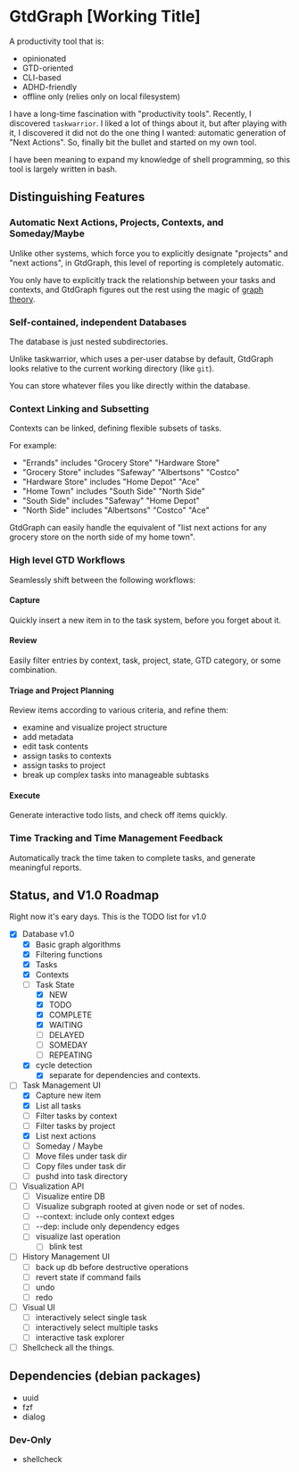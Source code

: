 # GtdGraph [Working Title]

A productivity tool that is:

- opinionated
- GTD-oriented
- CLI-based
- ADHD-friendly
- offline only (relies only on local filesystem)

I have a long-time fascination with "productivity tools". Recently, I
discovered `taskwarrior`. I liked a lot of things about it, but after
playing with it, I discovered it did not do the one thing I wanted:
automatic generation of "Next Actions". So, finally bit the bullet and
started on my own tool.

I have been meaning to expand my knowledge of shell programming, so
this tool is largely written in bash.

## Distinguishing Features

### Automatic Next Actions, Projects, Contexts, and Someday/Maybe

Unlike other systems, which force you to explicitly designate
"projects" and "next actions", in GtdGraph, this level of reporting is
completely automatic.

You only have to explicitly track the relationship between your tasks
and contexts, and GtdGraph figures out the rest using the magic of
[graph theory](https://en.wikipedia.org/wiki/Graph_theory).

### Self-contained, independent Databases

The database is just nested subdirectories.

Unlike taskwarrior, which uses a per-user databse by default, GtdGraph
looks relative to the current working directory (like `git`).

You can store whatever files you like directly within the database.

### Context Linking and Subsetting

Contexts can be linked, defining flexible subsets of tasks.

For example:
- "Errands"        includes "Grocery Store" "Hardware Store"
- "Grocery Store"  includes "Safeway" "Albertsons" "Costco"
- "Hardware Store" includes "Home Depot" "Ace"
- "Home Town"      includes "South Side" "North Side"
- "South Side"     includes "Safeway" "Home Depot"
- "North Side"     includes "Albertsons" "Costco" "Ace"

GtdGraph can easily handle the equivalent of "list next actions for
any grocery store on the north side of my home town".

### High level GTD Workflows

Seamlessly shift between the following workflows:

#### Capture

Quickly insert a new item in to the task system, before you forget about it.

#### Review

Easily filter entries by context, task, project, state, GTD category,
or some combination.

#### Triage and Project Planning

Review items according to various criteria, and refine them:

- examine and visualize project structure
- add metadata
- edit task contents
- assign tasks to contexts
- assign tasks to project
- break up complex tasks into manageable subtasks

#### Execute

Generate interactive todo lists, and check off items quickly.

### Time Tracking and Time Management Feedback

Automatically track the time taken to complete tasks, and generate
meaningful reports.

## Status, and V1.0 Roadmap

Right now it's eary days. This is the TODO list for v1.0

- [X] Database v1.0
  - [X] Basic graph algorithms
  - [X] Filtering functions
  - [X] Tasks
  - [X] Contexts
  - [ ] Task State
    - [X] NEW
	- [X] TODO
	- [X] COMPLETE
	- [X] WAITING
	- [ ] DELAYED
	- [ ] SOMEDAY
	- [ ] REPEATING
  - [X] cycle detection
	- [X] separate for dependencies and contexts.
- [ ] Task Management UI
  - [X] Capture new item
  - [X] List all tasks
  - [ ] Filter tasks by context
  - [ ] Filter tasks by project
  - [X] List next actions
  - [ ] Someday / Maybe
  - [ ] Move files under task dir
  - [ ] Copy files under task dir
  - [ ] pushd into task directory
- [ ] Visualization API
  - [ ] Visualize entire DB
  - [ ] Visualize subgraph rooted at given node or set of nodes.
  - [ ] --context: include only context edges
  - [ ] --dep: include only dependency edges
  - [ ] visualize last operation
	- [ ] blink test
- [ ] History Management UI
  - [ ] back up db before destructive operations
  - [ ] revert state if command fails
  - [ ] undo
  - [ ] redo
- [ ] Visual UI
  - [ ] interactively select single task
  - [ ] interactively select multiple tasks
  - [ ] interactive task explorer
- [ ] Shellcheck all the things.

## Dependencies (debian packages)

- uuid
- fzf
- dialog

### Dev-Only

- shellcheck
